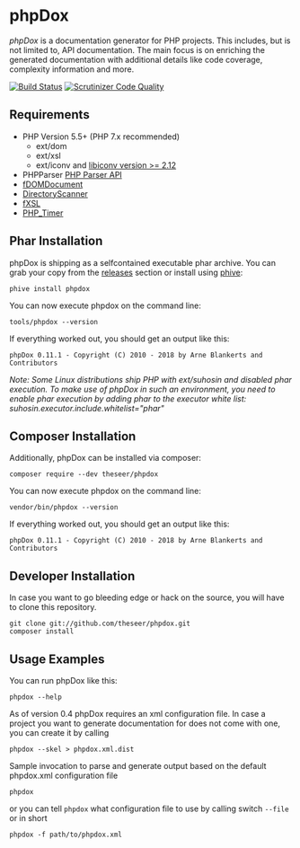 phpDox
======

*phpDox* is a documentation generator for PHP projects.
This includes, but is not limited to, API documentation. The main focus is on enriching
the generated documentation with additional details like code coverage, complexity information
and more.

[![Build Status](https://travis-ci.org/theseer/phpdox.svg?branch=master)](https://travis-ci.org/theseer/phpdox)
[![Scrutinizer Code Quality](https://scrutinizer-ci.com/g/theseer/phpdox/badges/quality-score.png?b=master)](https://scrutinizer-ci.com/g/theseer/phpdox/?branch=master)

Requirements
------------

- PHP Version 5.5+ (PHP 7.x recommended)
  - ext/dom
  - ext/xsl
  - ext/iconv and [libiconv version >= 2.12](http://www.gnu.org/software/libiconv/documentation/libiconv/iconv.1.html)
- PHPParser [PHP Parser API](https://github.com/nikic/PHP-Parser)
- [fDOMDocument](http://github.com/theseer/fDOMDocument)
- [DirectoryScanner](http://github.com/theseer/DirectoryScanner)
- [fXSL](http://github.com/theseer/fXSL)
- [PHP_Timer](http://github.com/sebastianbergmann/php-timer)


Phar Installation
-----------------

phpDox is shipping as a selfcontained executable phar archive. You can grab your copy from the
[releases](https://github.com/theseer/phpdox/releases/latest) section or install using [phive](https://phar.io):

    phive install phpdox

You can now execute phpdox on the command line:

    tools/phpdox --version

If everything worked out, you should get an output like this:

    phpDox 0.11.1 - Copyright (C) 2010 - 2018 by Arne Blankerts and Contributors

_Note: Some Linux distributions ship PHP with ext/suhosin and disabled phar execution. To make use of phpDox in such an environment, you need to enable phar execution by adding phar to the executor white list: suhosin.executor.include.whitelist="phar"_


Composer Installation
---------------------

Additionally, phpDox can be installed via composer:

    composer require --dev theseer/phpdox 

You can now execute phpdox on the command line:

    vendor/bin/phpdox --version

If everything worked out, you should get an output like this:

    phpDox 0.11.1 - Copyright (C) 2010 - 2018 by Arne Blankerts and Contributors


Developer Installation
----------------------

In case you want to go bleeding edge or hack on the source, you will have to clone this repository.

    git clone git://github.com/theseer/phpdox.git
    composer install


Usage Examples
--------------

You can run phpDox like this:

    phpdox --help

As of version 0.4 phpDox requires an xml configuration file. In case a project you want to generate documentation for does not come with one, you can create it by calling

    phpdox --skel > phpdox.xml.dist


Sample invocation to parse and generate output based on the default phpdox.xml configuration file

    phpdox

or you can tell `phpdox` what configuration file to use by calling switch `--file` or in short

    phpdox -f path/to/phpdox.xml
